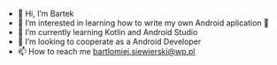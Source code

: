 - 👋 Hi, I’m Bartek 
- 👀 I’m interested in learning how to write my own Android aplication 🧼
- 🌱 I’m currently learning Kotlin and Android Studio
- 💞️ I’m looking to cooperate as a Android Developer
- 📫 How to reach me bartlomiej.siewierski@wp.pl

<!---
Bartek264/Bartek264 is a ✨ special ✨ repository because its `README.md` (this file) appears on your GitHub profile.
You can click the Preview link to take a look at your changes.
--->

